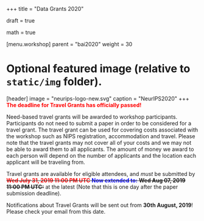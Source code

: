 +++
title = "Data Grants 2020"

draft = true

math = true

[menu.workshop]
    parent = "bai2020"
    weight = 30


# Optional featured image (relative to `static/img` folder).
[header]
image = "neurips-logo-new.svg"
caption = "NeurIPS2020"
+++
<span style="color:red">__The deadline for Travel Grants has officially passed!__</span>

Need-based travel grants will be awarded to workshop participants. Participants do not need to submit a paper in order to be considered for a travel grant. The travel grant can be used for covering costs associated with the workshop such as NIPS registration, accommodation and travel. Please note that the travel grants may not cover all of your costs and we may not be able to award them to all applicants. The amount of money we award to each person will depend on the number of applicants and the location each applicant will be traveling from.

Travel grants are available for eligible attendees, and _must_ be submitted by ~~<span style="color:red">__Wed July 31, 2019 11:00 PM UTC__</span> <span style="color:blue">__Now extended to:__</span> __Wed Aug 07, 2019 11:00 PM UTC:__~~ at the latest (Note that this is one day after the paper submission deadline).

Notifications about Travel Grants will be sent out from __30th August, 2019__! Please check your email from this date.